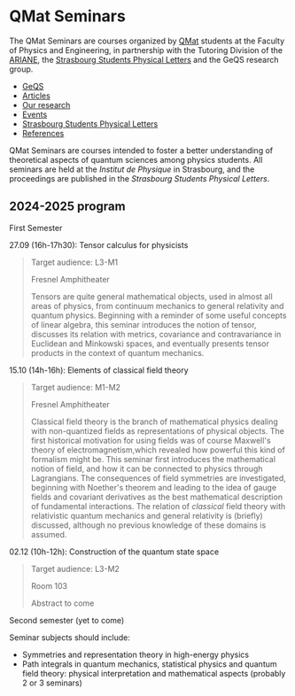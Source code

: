 # QMat Seminars

The QMat Seminars are courses organized by [QMat](https://qmat.unistra.fr/) students at the Faculty of Physics and Engineering, in partnership with the Tutoring Division of the [ARIANE](https://www.asso-ariane.fr/), the [Strasbourg Students Physical Letters](https://2spl.odoo.com/) and the GeQS research group.

- [GeQS](index.md)
- [Articles](articles.md)
- [Our research](research.md)
- [Events](events.md)
- [Strasbourg Students Physical Letters](journal.md)
- [References](references.md)

QMat Seminars are courses intended to foster a better understanding of theoretical aspects of quantum sciences among physics students. All seminars are held at the _Institut de Physique_ in Strasbourg, and the proceedings are published in the _Strasbourg Students Physical Letters_.

## 2024-2025 program

First Semester

27.09 (16h-17h30): Tensor calculus for physicists

  > Target audience: L3-M1
  > 
  > Fresnel Amphitheater
  >
  > Tensors are quite general mathematical objects, used in almost all areas of physics, from continuum mechanics to general relativity and quantum physics. Beginning with a reminder of some useful concepts of linear algebra, this seminar introduces the notion of tensor, discusses its relation with metrics, covariance and contravariance in Euclidean and Minkowski spaces, and eventually presents tensor products in the context of quantum mechanics.

15.10 (14h-16h): Elements of classical field theory

  > Target audience: M1-M2
  > 
  > Fresnel Amphitheater
  >
  > Classical field theory is the branch of mathematical physics dealing with non-quantized fields as representations of physical objects. The first historical motivation for using fields was of course Maxwell's theory of electromagnetism,which revealed how powerful this kind of formalism might be. This seminar first introduces the mathematical notion of field, and how it can be connected to physics through Lagrangians. The consequences of field symmetries are investigated, beginning with Noether's theorem and leading to the idea of gauge fields and covariant derivatives as the best mathematical description of fundamental interactions. The relation of _classical_ field theory with relativistic quantum mechanics and general relativity is (briefly) discussed, although no previous knowledge of these domains is assumed.

02.12 (10h-12h): Construction of the quantum state space

  > Target audience: L3-M2
  > 
  > Room 103
  >
  > Abstract to come

Second semester (yet to come)

Seminar subjects should include:

- Symmetries and representation theory in high-energy physics
- Path integrals in quantum mechanics, statistical physics and quantum field theory: physical interpretation and mathematical aspects (probably 2 or 3 seminars)
